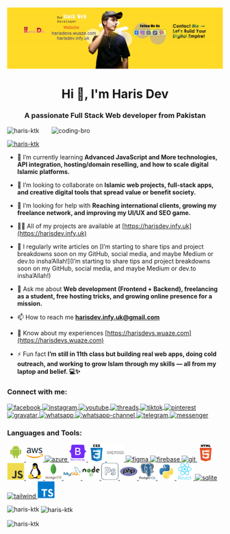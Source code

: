 ![logo](https://github.com/Haris-Ktk/Haris-Ktk/blob/main/github.jpg )   

<h1 align="center">Hi 👋, I'm Haris Dev</h1>
<h3 align="center">A passionate Full Stack Web developer from Pakistan</h3>

<img align="right" alt="coding-bro" width="400" src="https://media.giphy.com/media/v1.Y2lkPWVjZjA1ZTQ3bnNpOTc5ZTd4ejY5bzFsaTd2Z3l6bmlwdnU4N2ZrdGVubTIwbXJ2OSZlcD12MV9naWZzX3JlbGF0ZWQmY3Q9Zw/Y4ak9Ki2GZCbJxAnJD/giphy.gif">


<p align="left"> <img src="https://komarev.com/ghpvc/?username=haris-ktk&label=Profile%20views&color=0e75b6&style=flat" alt="haris-ktk" /> </p>

<p align="left"> <a href="https://github.com/ryo-ma/github-profile-trophy"><img src="https://github-profile-trophy.vercel.app/?username=haris-ktk" alt="haris-ktk" /></a> </p>

- 🌱 I’m currently learning **Advanced JavaScript and More technologies, API integration, hosting/domain reselling, and how to scale digital Islamic platforms.**

- 👯 I’m looking to collaborate on **Islamic web projects, full-stack apps, and creative digital tools that spread value or benefit society.**

- 🤝 I’m looking for help with **Reaching international clients, growing my freelance network, and improving my UI/UX and SEO game.**

- 👨‍💻 All of my projects are available at [https://harisdev.infy.uk](https://harisdev.infy.uk)

- 📝 I regularly write articles on [I’m starting to share tips and project breakdowns soon on my GitHub, social media, and maybe Medium or dev.to insha’Allah!](I’m starting to share tips and project breakdowns soon on my GitHub, social media, and maybe Medium or dev.to insha’Allah!)

- 💬 Ask me about **Web development (Frontend + Backend), freelancing as a student, free hosting tricks, and growing online presence for a mission.**

- 📫 How to reach me **harisdev.infy.uk@gmail.com**

- 📄 Know about my experiences [https://harisdevs.wuaze.com](https://harisdevs.wuaze.com)

- ⚡ Fun fact **I’m still in 11th class but building real web apps, doing cold outreach, and working to grow Islam through my skills — all from my laptop and belief. 💻✨**

<h3 align="left">Connect with me:</h3>
<p align="left">
  <a href="https://www.facebook.com/harisdev.infy.uk/" target="_blank">
    <img align="center" src="https://raw.githubusercontent.com/rahuldkjain/github-profile-readme-generator/master/src/images/icons/Social/facebook.svg" alt="facebook" height="30" width="40" />
  </a>
  <a href="https://instagram.com/harisdev.infy.uk" target="_blank">
    <img align="center" src="https://raw.githubusercontent.com/rahuldkjain/github-profile-readme-generator/master/src/images/icons/Social/instagram.svg" alt="instagram" height="30" width="40" />
  </a>
  <a href="https://www.youtube.com/@harisdev.infy.uk7" target="_blank">
    <img align="center" src="https://raw.githubusercontent.com/rahuldkjain/github-profile-readme-generator/master/src/images/icons/Social/youtube.svg" alt="youtube" height="30" width="40" />
  </a>
  <a href="https://threads.net/@harisdev.infy.uk" target="_blank">
    <img align="center" src="https://cdn.simpleicons.org/threads/000000" alt="threads" height="30" width="40" />
  </a>
  <a href="https://www.tiktok.com/@harisdev.infy.uk/" target="_blank">
    <img align="center" src="https://cdn.simpleicons.org/tiktok/000000" alt="tiktok" height="30" width="40" />
  </a>
  <a href="https://pinterest.com/harisdevinfyuk" target="_blank">
    <img align="center" src="https://cdn.simpleicons.org/pinterest/BD081C" alt="pinterest" height="30" width="40" />
  </a>
  <a href="https://gravatar.com/harisdevinfyuk" target="_blank">
    <img align="center" src="https://cdn.simpleicons.org/gravatar/000000" alt="gravatar" height="30" width="40" />
  </a>
  <a href="https://wa.me/923299562142" target="_blank">
    <img align="center" src="https://cdn.simpleicons.org/whatsapp/25D366" alt="whatsapp" height="30" width="40" />
  </a>
  <a href="https://whatsapp.com/channel/0029Vb5ixZYDOQIgIRREtm1N" target="_blank">
    <img align="center" src="https://cdn.simpleicons.org/whatsapp/128C7E" alt="whatsapp-channel" height="30" width="40" />
  </a>
  <a href="https://t.me/haris_dev" target="_blank">
    <img align="center" src="https://cdn.simpleicons.org/telegram/26A5E4" alt="telegram" height="30" width="40" />
  </a>
  <a href="https://m.me/harisdev.infy.uk" target="_blank">
    <img align="center" src="https://cdn.simpleicons.org/messenger/0078FF" alt="messenger" height="30" width="40" />
  </a>
</p>


<h3 align="left">Languages and Tools:</h3>
<p align="left"> <a href="https://developer.android.com" target="_blank" rel="noreferrer"> <img src="https://raw.githubusercontent.com/devicons/devicon/master/icons/android/android-original-wordmark.svg" alt="android" width="40" height="40"/> </a> <a href="https://aws.amazon.com" target="_blank" rel="noreferrer"> <img src="https://raw.githubusercontent.com/devicons/devicon/master/icons/amazonwebservices/amazonwebservices-original-wordmark.svg" alt="aws" width="40" height="40"/> </a> <a href="https://azure.microsoft.com/en-in/" target="_blank" rel="noreferrer"> <img src="https://www.vectorlogo.zone/logos/microsoft_azure/microsoft_azure-icon.svg" alt="azure" width="40" height="40"/> </a> <a href="https://getbootstrap.com" target="_blank" rel="noreferrer"> <img src="https://raw.githubusercontent.com/devicons/devicon/master/icons/bootstrap/bootstrap-plain-wordmark.svg" alt="bootstrap" width="40" height="40"/> </a> <a href="https://www.w3schools.com/css/" target="_blank" rel="noreferrer"> <img src="https://raw.githubusercontent.com/devicons/devicon/master/icons/css3/css3-original-wordmark.svg" alt="css3" width="40" height="40"/> </a> <a href="https://expressjs.com" target="_blank" rel="noreferrer"> <img src="https://raw.githubusercontent.com/devicons/devicon/master/icons/express/express-original-wordmark.svg" alt="express" width="40" height="40"/> </a> <a href="https://www.figma.com/" target="_blank" rel="noreferrer"> <img src="https://www.vectorlogo.zone/logos/figma/figma-icon.svg" alt="figma" width="40" height="40"/> </a> <a href="https://firebase.google.com/" target="_blank" rel="noreferrer"> <img src="https://www.vectorlogo.zone/logos/firebase/firebase-icon.svg" alt="firebase" width="40" height="40"/> </a> <a href="https://git-scm.com/" target="_blank" rel="noreferrer"> <img src="https://www.vectorlogo.zone/logos/git-scm/git-scm-icon.svg" alt="git" width="40" height="40"/> </a> <a href="https://www.w3.org/html/" target="_blank" rel="noreferrer"> <img src="https://raw.githubusercontent.com/devicons/devicon/master/icons/html5/html5-original-wordmark.svg" alt="html5" width="40" height="40"/> </a> <a href="https://developer.mozilla.org/en-US/docs/Web/JavaScript" target="_blank" rel="noreferrer"> <img src="https://raw.githubusercontent.com/devicons/devicon/master/icons/javascript/javascript-original.svg" alt="javascript" width="40" height="40"/> </a> <a href="https://www.linux.org/" target="_blank" rel="noreferrer"> <img src="https://raw.githubusercontent.com/devicons/devicon/master/icons/linux/linux-original.svg" alt="linux" width="40" height="40"/> </a> <a href="https://www.mongodb.com/" target="_blank" rel="noreferrer"> <img src="https://raw.githubusercontent.com/devicons/devicon/master/icons/mongodb/mongodb-original-wordmark.svg" alt="mongodb" width="40" height="40"/> </a> <a href="https://www.mysql.com/" target="_blank" rel="noreferrer"> <img src="https://raw.githubusercontent.com/devicons/devicon/master/icons/mysql/mysql-original-wordmark.svg" alt="mysql" width="40" height="40"/> </a> <a href="https://nodejs.org" target="_blank" rel="noreferrer"> <img src="https://raw.githubusercontent.com/devicons/devicon/master/icons/nodejs/nodejs-original-wordmark.svg" alt="nodejs" width="40" height="40"/> </a> <a href="https://www.photoshop.com/en" target="_blank" rel="noreferrer"> <img src="https://raw.githubusercontent.com/devicons/devicon/master/icons/photoshop/photoshop-line.svg" alt="photoshop" width="40" height="40"/> </a> <a href="https://www.php.net" target="_blank" rel="noreferrer"> <img src="https://raw.githubusercontent.com/devicons/devicon/master/icons/php/php-original.svg" alt="php" width="40" height="40"/> </a> <a href="https://www.postgresql.org" target="_blank" rel="noreferrer"> <img src="https://raw.githubusercontent.com/devicons/devicon/master/icons/postgresql/postgresql-original-wordmark.svg" alt="postgresql" width="40" height="40"/> </a> <a href="https://www.python.org" target="_blank" rel="noreferrer"> <img src="https://raw.githubusercontent.com/devicons/devicon/master/icons/python/python-original.svg" alt="python" width="40" height="40"/> </a> <a href="https://reactjs.org/" target="_blank" rel="noreferrer"> <img src="https://raw.githubusercontent.com/devicons/devicon/master/icons/react/react-original-wordmark.svg" alt="react" width="40" height="40"/> </a> <a href="https://www.sqlite.org/" target="_blank" rel="noreferrer"> <img src="https://www.vectorlogo.zone/logos/sqlite/sqlite-icon.svg" alt="sqlite" width="40" height="40"/> </a> <a href="https://tailwindcss.com/" target="_blank" rel="noreferrer"> <img src="https://www.vectorlogo.zone/logos/tailwindcss/tailwindcss-icon.svg" alt="tailwind" width="40" height="40"/> </a> <a href="https://www.typescriptlang.org/" target="_blank" rel="noreferrer"> <img src="https://raw.githubusercontent.com/devicons/devicon/master/icons/typescript/typescript-original.svg" alt="typescript" width="40" height="40"/> </a> </p>

<p><img align="left" src="https://github-readme-stats.vercel.app/api/top-langs?username=haris-ktk&show_icons=true&locale=en&layout=compact" alt="haris-ktk" /></p>

<p>&nbsp;<img align="center" src="https://github-readme-stats.vercel.app/api?username=haris-ktk&show_icons=true&locale=en" alt="haris-ktk" /></p>

<p><img align="center" src="https://github-readme-streak-stats.herokuapp.com/?user=haris-ktk&" alt="haris-ktk" /></p>
